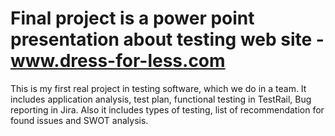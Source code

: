 # Final project is a power point presentation about testing web site - www.dress-for-less.com
This is my first real project in testing software, which we do in a team.
It includes application analysis, test plan, functional testing in TestRail, Bug reporting in Jira.
Also it includes types of testing, list of recommendation for found issues and SWOT analysis.
